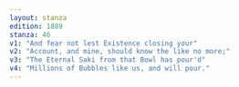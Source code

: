 ```yaml
---
layout: stanza
edition: 1889
stanza: 46
v1: "And fear not lest Existence closing your"
v2: "Account, and mine, should know the like no more;"
v3: "The Eternal Saki from that Bowl has pour'd"
v4: "Millions of Bubbles like us, and will pour."
---
```

